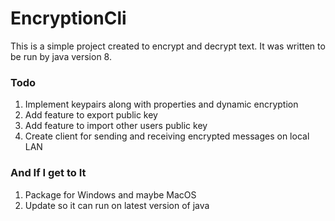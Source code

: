 # EncryptionCli

This is a simple project created to encrypt and decrypt text. It was written to be run by java version 8.

### Todo

1. Implement keypairs along with properties and dynamic encryption
2. Add feature to export public key
3. Add feature to import other users public key
4. Create client for sending and receiving encrypted messages on local LAN 


### And If I get to It
1. Package for Windows and maybe MacOS
2. Update so it can run on latest version of java